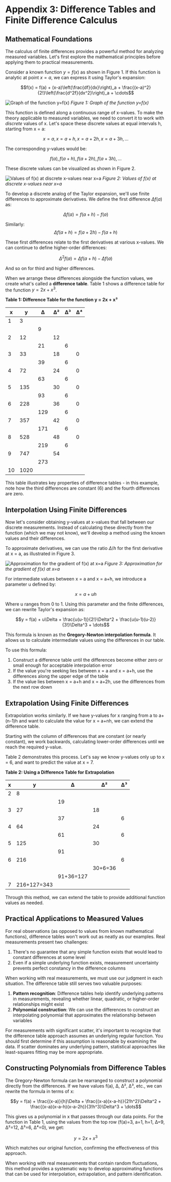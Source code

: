 # Appendix 3: Difference Tables and Finite Difference Calculus

## Mathematical Foundations

The calculus of finite differences provides a powerful method for analyzing measured variables. Let's first explore the mathematical principles before applying them to practical measurements.

Consider a known function $y = f(x)$ as shown in Figure 1. If this function is analytic at point $x = a$, we can express it using Taylor's expansion:

$$f(x) = f(a) + (x-a)\left(\frac{df}{dx}\right)_a + \frac{(x-a)^2}{2!}\left(\frac{d^2f}{dx^2}\right)_a + \cdots$$

![Graph of the function y=f(x)](../figures/A3/FigA3_1.png)
*Figure 1: Graph of the function y=f(x)*

This function is defined along a continuous range of x-values. To make the theory applicable to measured variables, we need to convert it to work with *discrete* values of x. Let's space these discrete values at equal intervals h, starting from x = a:

$$x = a, x = a + h, x = a + 2h, x = a + 3h, \dots$$

The corresponding y-values would be:

$$f(a), f(a+h), f(a+2h), f(a+3h), \dots$$

These discrete values can be visualized as shown in Figure 2.

![Values of f(x) at discrete x-values near x=a](../figures/A3/FigA3_2.png)
*Figure 2: Values of f(x) at discrete x-values near x=a*

To develop a discrete analog of the Taylor expansion, we'll use finite differences to approximate derivatives. We define the first difference $\Delta f(a)$ as:

$$\Delta f(a) = f(a+h) - f(a)$$

Similarly:
$$\Delta f(a+h) = f(a+2h) - f(a+h)$$

These first differences relate to the first derivatives at various x-values. We can continue to define higher-order differences:

$$\Delta^2 f(a) = \Delta f(a+h) - \Delta f(a)$$

And so on for third and higher differences.

When we arrange these differences alongside the function values, we create what's called a **difference table**. Table 1 shows a difference table for the function $y = 2x + x^3$.

**Table 1: Difference Table for the function y = 2x + x³**

| x | y | Δ | Δ² | Δ³ | Δ⁴ |
|---|---|---|---|---|---|
| 1 | 3 | | | | |
| | | 9 | | | |
| 2 | 12 | | 12 | | |
| | | 21 | | 6 | |
| 3 | 33 | | 18 | | 0 |
| | | 39 | | 6 | |
| 4 | 72 | | 24 | | 0 |
| | | 63 | | 6 | |
| 5 | 135 | | 30 | | 0 |
| | | 93 | | 6 | |
| 6 | 228 | | 36 | | 0 |
| | | 129 | | 6 | |
| 7 | 357 | | 42 | | 0 |
| | | 171 | | 6 | |
| 8 | 528 | | 48 | | 0 |
| | | 219 | | 6 | |
| 9 | 747 | | 54 | | |
| | | 273 | | | |
| 10 | 1020 | | | | |

This table illustrates key properties of difference tables - in this example, note how the third differences are constant (6) and the fourth differences are zero.

## Interpolation Using Finite Differences

Now let's consider obtaining y-values at x-values that fall between our discrete measurements. Instead of calculating these directly from the function (which we may not know), we'll develop a method using the known values and their differences.

To approximate derivatives, we can use the ratio $\Delta/h$ for the first derivative at x = a, as illustrated in Figure 3.

![Approximation for the gradient of f(x) at x=a](../figures/A3/FigA3_3.png)
*Figure 3: Approximation for the gradient of f(x) at x=a*

For intermediate values between x = a and x = a+h, we introduce a parameter u defined by:

$$x = a + uh$$

Where u ranges from 0 to 1. Using this parameter and the finite differences, we can rewrite Taylor's expansion as:

$$y = f(a) + u\Delta + \frac{u(u-1)}{2!}\Delta^2 + \frac{u(u-1)(u-2)}{3!}\Delta^3 + \dots$$

This formula is known as the **Gregory-Newton interpolation formula**. It allows us to calculate intermediate values using the differences in our table.

To use this formula:
1. Construct a difference table until the differences become either zero or small enough for acceptable interpolation error
2. If the value you're seeking lies between x = a and x = a+h, use the differences along the upper edge of the table
3. If the value lies between x = a+h and x = a+2h, use the differences from the next row down

## Extrapolation Using Finite Differences

Extrapolation works similarly. If we have y-values for x ranging from a to a+(n-1)h and want to calculate the value for x = a+nh, we can extend the difference table.

Starting with the column of differences that are constant (or nearly constant), we work backwards, calculating lower-order differences until we reach the required y-value. 

Table 2 demonstrates this process. Let's say we know y-values only up to x = 6, and want to predict the value at x = 7.

**Table 2: Using a Difference Table for Extrapolation**

| x | y | Δ | Δ² | Δ³ |
|---|---|---|---|---|
| 2 | 8 | | | |
| | | 19 | | |
| 3 | 27 | | 18 | |
| | | 37 | | 6 |
| 4 | 64 | | 24 | |
| | | 61 | | 6 |
| 5 | 125 | | 30 | |
| | | 91 | | |
| 6 | 216 | | | 6 |
| | | | 30+6=36 | |
| | | 91+36=127 | | |
| 7 | 216+127=343 | | | |

Through this method, we can extend the table to provide additional function values as needed.

## Practical Applications to Measured Values

For real observations (as opposed to values from known mathematical functions), difference tables won't work out as neatly as our examples. Real measurements present two challenges:

1. There's no guarantee that any simple function exists that would lead to constant differences at some level
2. Even if a simple underlying function exists, measurement uncertainty prevents perfect constancy in the difference columns

When working with real measurements, we must use our judgment in each situation. The difference table still serves two valuable purposes:

1. **Pattern recognition**: Difference tables help identify underlying patterns in measurements, revealing whether linear, quadratic, or higher-order relationships might exist
2. **Polynomial construction**: We can use the differences to construct an interpolating polynomial that approximates the relationship between variables

For measurements with significant scatter, it's important to recognize that the difference table approach assumes an underlying regular function. You should first determine if this assumption is reasonable by examining the data. If scatter dominates any underlying pattern, statistical approaches like least-squares fitting may be more appropriate.

## Constructing Polynomials from Difference Tables

The Gregory-Newton formula can be rearranged to construct a polynomial directly from the differences. If we have values f(a), Δ, Δ², Δ³, etc., we can rewrite the formula in terms of x:

$$y = f(a) + \frac{(x-a)}{h}\Delta + \frac{(x-a)(x-a-h)}{2!h^2}\Delta^2 + \frac{(x-a)(x-a-h)(x-a-2h)}{3!h^3}\Delta^3 + \dots$$

This gives us a polynomial in x that passes through our data points. For the function in Table 1, using the values from the top row (f(a)=3, a=1, h=1, Δ=9, Δ²=12, Δ³=6, Δ⁴=0), we get:

$$y = 2x + x^3$$

Which matches our original function, confirming the effectiveness of this approach.

When working with real measurements that contain random fluctuations, this method provides a systematic way to develop approximating functions that can be used for interpolation, extrapolation, and pattern identification.
